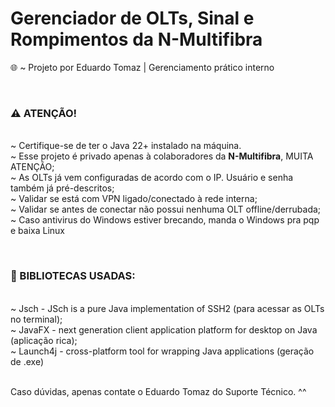 ### <h1> Gerenciador de OLTs, Sinal e Rompimentos da N-Multifibra </h1>

🌐 ~ Projeto por Eduardo Tomaz | Gerenciamento prático interno  <br>

<br>

 <b> <h3> ⚠️ ATENÇÃO! </h3> </b> <br>
 ~ Certifique-se de ter o Java 22+ instalado na máquina. <br>
 ~ Esse projeto é privado apenas à colaboradores da <b>N-Multifibra</b>, MUITA ATENÇÃO; <br>
 ~ As OLTs já vem configuradas de acordo com o IP. Usuário e senha também já pré-descritos; <br>
 ~ Validar se está com VPN ligado/conectado à rede interna; <br>
 ~ Validar se antes de conectar não possui nenhuma OLT offline/derrubada; <br>
 ~ Caso antivirus do Windows estiver brecando, manda o Windows pra pqp e baixa Linux <br>

 <br>
 
  <b> <h3> 📃 BIBLIOTECAS USADAS: </h3> </b> <br>
 ~ Jsch - JSch is a pure Java implementation of SSH2 (para acessar as OLTs no terminal); <br>
 ~ JavaFX - next generation client application platform for desktop on Java (aplicação rica); <br>
 ~ Launch4j -  cross-platform tool for wrapping Java applications (geração de .exe) <br>
 
<br>
Caso dúvidas, apenas contate o Eduardo Tomaz do Suporte Técnico. ^^
